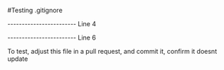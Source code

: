 #Testing .gitignore


------------------------ Line 4

------------------------ Line 6

To test, adjust this file in a pull request, and commit it, confirm it doesnt update
